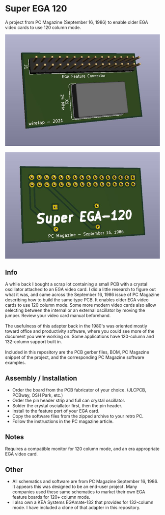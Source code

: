 # Super EGA 120
A project from PC Magazine (September 16, 1986) to enable older EGA video cards to use 120 column mode.

![pic1](pcb-back.JPG)
\
\
![pic2](pcb-front.JPG)

## Info
A while back I bought a scrap lot containing a small PCB with a crystal oscillator attached to an EGA video card. I did a little research to figure out what it was, and came across the September 16, 1986 issue of PC Magazine describing how to build the same type PCB. It enables older EGA video cards to use 120 column mode. Some more modern video cards also allow selecting between the internal or an external oscillator by moving the jumper. Review your video card manual beforehand.
\
\
The usefulness of this adapter back in the 1980's was oriented mostly toward office and productivity software, where you could see more of the document you were working on. Some applications have 120-column and 132-column support built in.
\
\
Included in this repository are the PCB gerber files, BOM, PC Magazine snippet of the project, and the corresponding PC Magazine software examples.

## Assembly / Installation
* Order the board from the PCB fabricator of your choice. (JLCPCB, PCBway, OSH Park, etc.)
* Order the pin header strip and full can crystal oscillator.
* Solder the crystal osciallator first, then the pin header.
* Install to the feature port of your EGA card.
* Copy the software files from the zipped archive to your retro PC.
* Follow the instructions in the PC magazine article.

## Notes
Requires a compatible monitor for 120 column mode, and an era appropriate EGA video card.

## Other
* All schematics and software are from PC Magazine September 16, 1986. It appears this was designed to be an end-user project. Many companies used these same schematics to market their own EGA feature boards for 120+ column mode. 
* I also own a KEA Systems EGAmate-132 that provides for 132-column mode. I have included a clone of that adapter in this repository.
